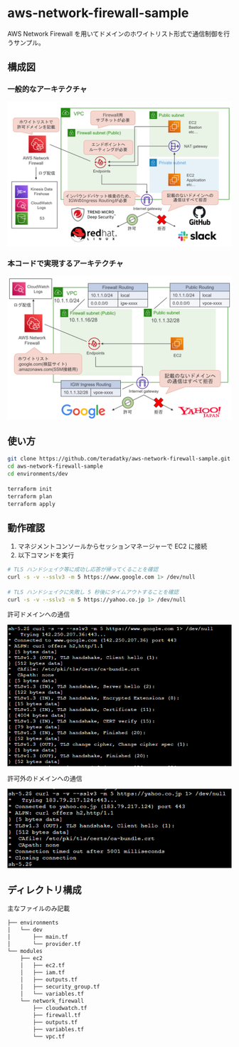 # aws-network-firewall-sample

AWS Network Firewall を用いてドメインのホワイトリスト形式で通信制御を行うサンプル。

## 構成図

### 一般的なアーキテクチャ

![normal architecture](/images/architecture1.png)

### 本コードで実現するアーキテクチャ

![my architecture](/images/architecture2.png)

## 使い方

```bash
git clone https://github.com/teradatky/aws-network-firewall-sample.git
cd aws-network-firewall-sample
cd environments/dev

terraform init
terraform plan
terraform apply
```

## 動作確認

1. マネジメントコンソールからセッションマネージャーで EC2 に接続
1. 以下コマンドを実行

```bash
# TLS ハンドシェイク等に成功し応答が帰ってくることを確認
curl -s -v --sslv3 -m 5 https://www.google.com 1> /dev/null

# TLS ハンドシェイクに失敗し 5 秒後にタイムアウトすることを確認
curl -s -v --sslv3 -m 5 https://yahoo.co.jp 1> /dev/null
```

許可ドメインへの通信

![OK](/images/curl_ok.png)

許可外のドメインへの通信

![NG](/images/curl_ng.png)

## ディレクトリ構成

主なファイルのみ記載

```text
├── environments
│   └── dev
│       ├── main.tf
│       └── provider.tf
└── modules
    ├── ec2
    │   ├── ec2.tf
    │   ├── iam.tf
    │   ├── outputs.tf
    │   ├── security_group.tf
    │   └── variables.tf
    └── network_firewall
        ├── cloudwatch.tf
        ├── firewall.tf
        ├── outputs.tf
        ├── variables.tf
        └── vpc.tf
```
